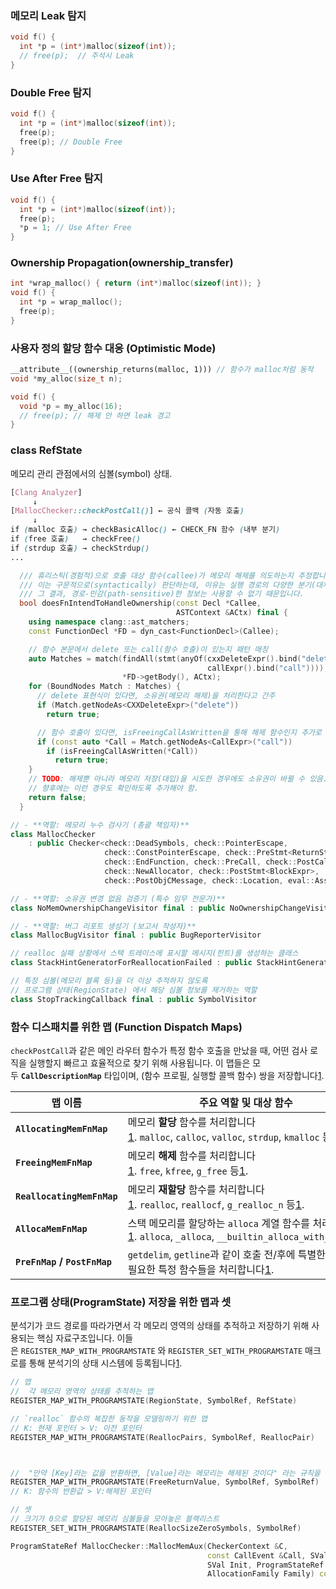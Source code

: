 
### 메모리 Leak 탐지
```cpp
void f() {
  int *p = (int*)malloc(sizeof(int));
  // free(p);  // 주석시 Leak
}
```

### Double Free 탐지
```cpp
void f() {
  int *p = (int*)malloc(sizeof(int));
  free(p);
  free(p); // Double Free
}
```

### Use After Free 탐지
```cpp
void f() {
  int *p = (int*)malloc(sizeof(int));
  free(p);
  *p = 1; // Use After Free
}
```

### Ownership Propagation(ownership_transfer)
```cpp
int *wrap_malloc() { return (int*)malloc(sizeof(int)); }
void f() {
  int *p = wrap_malloc();
  free(p);
}
```

### 사용자 정의 할당 함수 대응 (Optimistic Mode)
```cpp
__attribute__((ownership_returns(malloc, 1))) // 함수가 malloc처럼 동작
void *my_alloc(size_t n);

void f() {
  void *p = my_alloc(16);
  // free(p); // 해제 안 하면 leak 경고
}
```


### class RefState
 메모리 관리 관점에서의 심볼(symbol) 상태.
```scss
[Clang Analyzer]  
     ↓  
[MallocChecker::checkPostCall()] ← 공식 콜백 (자동 호출)  
     ↓  
if (malloc 호출) → checkBasicAlloc() ← CHECK_FN 함수 (내부 분기)  
if (free 호출)   → checkFree()  
if (strdup 호출) → checkStrdup()  
...
```


```cpp
  /// 휴리스틱(경험적)으로 호출 대상 함수(callee)가 메모리 해제를 의도하는지 추정합니다.
  /// 이는 구문적으로(syntactically) 판단하는데, 이유는 실행 경로의 다양한 분기(대체 경로)를 고려해야 하며
  /// 그 결과, 경로-민감(path-sensitive)한 정보는 사용할 수 없기 때문입니다.
  bool doesFnIntendToHandleOwnership(const Decl *Callee,
                                     ASTContext &ACtx) final {
    using namespace clang::ast_matchers;
    const FunctionDecl *FD = dyn_cast<FunctionDecl>(Callee);

    // 함수 본문에서 delete 또는 call(함수 호출)이 있는지 패턴 매칭
    auto Matches = match(findAll(stmt(anyOf(cxxDeleteExpr().bind("delete"),
                                            callExpr().bind("call")))),
                         *FD->getBody(), ACtx);
    for (BoundNodes Match : Matches) {
      // delete 표현식이 있다면, 소유권(메모리 해제)을 처리한다고 간주
      if (Match.getNodeAs<CXXDeleteExpr>("delete"))
        return true;

      // 함수 호출이 있다면, isFreeingCallAsWritten을 통해 해제 함수인지 추가로 확인
      if (const auto *Call = Match.getNodeAs<CallExpr>("call"))
        if (isFreeingCallAsWritten(*Call))
          return true;
    }
    // TODO: 해제뿐 아니라 메모리 저장(대입)을 시도한 경우에도 소유권이 바뀔 수 있음.
    // 향후에는 이런 경우도 확인하도록 추가해야 함.
    return false;
  }

```


```cpp
// - **역할: 메모리 누수 검사기 (총괄 책임자)**
class MallocChecker
    : public Checker<check::DeadSymbols, check::PointerEscape,
                     check::ConstPointerEscape, check::PreStmt<ReturnStmt>,
                     check::EndFunction, check::PreCall, check::PostCall,
                     check::NewAllocator, check::PostStmt<BlockExpr>,
                     check::PostObjCMessage, check::Location, eval::Assume> 

// - **역할: 소유권 변경 없음 검증기 (특수 임무 전문가)**
class NoMemOwnershipChangeVisitor final : public NoOwnershipChangeVisitor

// - **역할: 버그 리포트 생성기 (보고서 작성자)**
class MallocBugVisitor final : public BugReporterVisitor

// realloc 실패 상황에서 스택 트레이스에 표시할 메시지(힌트)를 생성하는 클래스
class StackHintGeneratorForReallocationFailed : public StackHintGeneratorForSymbol

// 특정 심볼(메모리 블록 등)을 더 이상 추적하지 않도록
// 프로그램 상태(RegionState) 에서 해당 심볼 정보를 제거하는 역할
class StopTrackingCallback final : public SymbolVisitor 
```


### 함수 디스패치를 위한 맵 (Function Dispatch Maps)

`checkPostCall`과 같은 메인 라우터 함수가 특정 함수 호출을 만났을 때, 어떤 검사 로직을 실행할지 빠르고 효율적으로 찾기 위해 사용됩니다. 이 맵들은 모두 **`CallDescriptionMap`** 타입이며, (함수 프로필, 실행할 콜백 함수) 쌍을 저장합니다[1](https://clang.llvm.org/doxygen/MallocChecker_8cpp_source.html).

|맵 이름|주요 역할 및 대상 함수|
|---|---|
|**`AllocatingMemFnMap`**|메모리 **할당** 함수를 처리합니다[1](https://clang.llvm.org/doxygen/MallocChecker_8cpp_source.html). `malloc`, `calloc`, `valloc`, `strdup`, `kmalloc` 등[1](https://clang.llvm.org/doxygen/MallocChecker_8cpp_source.html).|
|**`FreeingMemFnMap`**|메모리 **해제** 함수를 처리합니다[1](https://clang.llvm.org/doxygen/MallocChecker_8cpp_source.html). `free`, `kfree`, `g_free` 등[1](https://clang.llvm.org/doxygen/MallocChecker_8cpp_source.html).|
|**`ReallocatingMemFnMap`**|메모리 **재할당** 함수를 처리합니다[1](https://clang.llvm.org/doxygen/MallocChecker_8cpp_source.html). `realloc`, `reallocf`, `g_realloc_n` 등[1](https://clang.llvm.org/doxygen/MallocChecker_8cpp_source.html).|
|**`AllocaMemFnMap`**|스택 메모리를 할당하는 `alloca` 계열 함수를 처리합니다[1](https://clang.llvm.org/doxygen/MallocChecker_8cpp_source.html). `alloca`, `_alloca`, `__builtin_alloca_with_align`[1](https://clang.llvm.org/doxygen/MallocChecker_8cpp_source.html).|
|**`PreFnMap` / `PostFnMap`**|`getdelim`, `getline`과 같이 호출 전/후에 특별한 검사가 필요한 특정 함수들을 처리합니다[1](https://clang.llvm.org/doxygen/MallocChecker_8cpp_source.html).|

### 프로그램 상태(ProgramState) 저장을 위한 맵과 셋

분석기가 코드 경로를 따라가면서 각 메모리 영역의 상태를 추적하고 저장하기 위해 사용되는 핵심 자료구조입니다. 이들은 `REGISTER_MAP_WITH_PROGRAMSTATE` 와 `REGISTER_SET_WITH_PROGRAMSTATE` 매크로를 통해 분석기의 상태 시스템에 등록됩니다[1](https://clang.llvm.org/doxygen/MallocChecker_8cpp_source.html).


```cpp
// 맵
//  각 메모리 영역의 상태를 추적하는 맵
REGISTER_MAP_WITH_PROGRAMSTATE(RegionState, SymbolRef, RefState)

// `realloc` 함수의 복잡한 동작을 모델링하기 위한 맵
// K: 현재 포인터 > V: 이전 포인터 
REGISTER_MAP_WITH_PROGRAMSTATE(ReallocPairs, SymbolRef, ReallocPair)



//  "만약 [Key]라는 값을 반환하면, [Value]라는 메모리는 해제된 것이다" 라는 규칙을 저장하는 테이블
REGISTER_MAP_WITH_PROGRAMSTATE(FreeReturnValue, SymbolRef, SymbolRef)
// K: 함수의 반환값 > V:해제된 포인터

// 셋
// 크기가 0으로 할당된 메모리 심볼들을 모아놓은 블랙리스트
REGISTER_SET_WITH_PROGRAMSTATE(ReallocSizeZeroSymbols, SymbolRef)

```


```cpp
ProgramStateRef MallocChecker::MallocMemAux(CheckerContext &C,
                                            const CallEvent &Call, SVal Size,
                                            SVal Init, ProgramStateRef State,
                                            AllocationFamily Family) const {
```



































